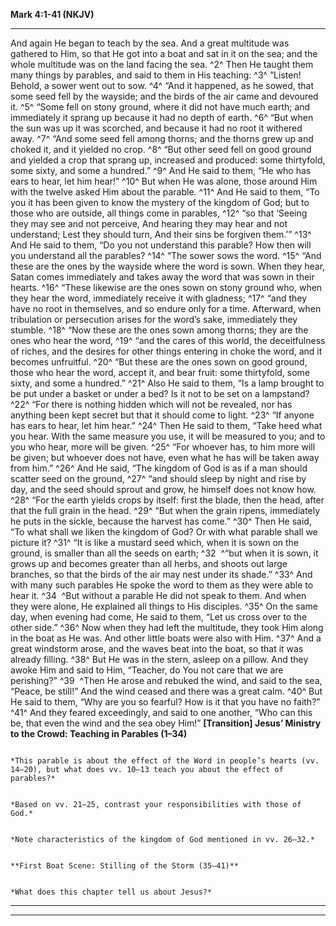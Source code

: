 **Mark 4:1-41 (NKJV)**

  -----------------------------------------------------------------------------------------------------------------------------------------------------------------------------------------------------------------------------------------------------------------------------------------------------------------------------------------------------------------------------------------------------------------------------------------------------------------------------------------------------------------------------------------------------------------------------------------------------------------------------------------------------------------------------------------------------------------------------------------------------------------------------------------------------------------------------------------------------------------------------------------------------------------------------------------------------------------------------------------------------------------------------------------------------------------------------------------------------------------------------------------------------------------------------------------------------------------------------------------------------------------------------------------------------------------------------------------------------------------------------------------------------------------------------------------------------------------------------------------------------------------------------------------------------------------------------------------------------------------------------------------------------------------------------------------------------------------------------------------------------------------------------------------------------------------------------------------------------------------------------------------------------------------------------------------------------------------------------------------------------------------------------------------------------------------------------------------------------------------------------------------------------------------------------------------------------------------------------------------------------------------------------------------------------------------------------------------------------------------------------------------------------------------------------------------------------------------------------------------------------------------------------------------------------------------------------------------------------------------------------------------------------------------------------------------------------------------------------------------------------------------------------------------------------------------------------------------------------------------------------------------------------------------------------------------------------------------------------------------------------------------------------------------------------------------------------------------------------------------------------------------------------------------------------------------------------------------------------------------------------------------------------------------------------------------------------------------------------------------------------------------------------------------------------------------------------------------------------------------------------------------------------------------------------------------------------------------------------------------------------------------------------------------------------------------------------------------------------------------------------------------------------------------------------------------------------------------------------------------------------------------------------------------------------------------------------------------------------------------------------------------------------------------------------------------------------------------------------------------------------------------------------------------------------------------------------------------------------------------------------------------------------------------------------------------------------------------------------------------------------------------------------------------------------------------------------------------------------------------------------------------------------------------------------------------------------------------------------------------------------------------------------------------------------------------------------------------------------------------------------------------------------------------------------------------------------------------------------------------------------------------------------------------------------------------------------------------------------------------------------------------------------------------------------------------------------------------------
  And again He began to teach by the sea. And a great multitude was gathered to Him, so that He got into a boat and sat in it on the sea; and the whole multitude was on the land facing the sea. ^2^ Then He taught them many things by parables, and said to them in His teaching: ^3^ “Listen! Behold, a sower went out to sow. ^4^ “And it happened, as he sowed, that some seed fell by the wayside; and the birds of the air came and devoured it. ^5^ “Some fell on stony ground, where it did not have much earth; and immediately it sprang up because it had no depth of earth. ^6^ “But when the sun was up it was scorched, and because it had no root it withered away. ^7^ “And some seed fell among thorns; and the thorns grew up and choked it, and it yielded no crop. ^8^ “But other seed fell on good ground and yielded a crop that sprang up, increased and produced: some thirtyfold, some sixty, and some a hundred.” ^9^ And He said to them, “He who has ears to hear, let him hear!” ^10^ But when He was alone, those around Him with the twelve asked Him about the parable. ^11^ And He said to them, “To you it has been given to know the mystery of the kingdom of God; but to those who are outside, all things come in parables, ^12^ “so that ‘Seeing they may see and not perceive, And hearing they may hear and not understand; Lest they should turn, And their sins be forgiven them.’” ^13^ And He said to them, “Do you not understand this parable? How then will you understand all the parables? ^14^ “The sower sows the word. ^15^ “And these are the ones by the wayside where the word is sown. When they hear, Satan comes immediately and takes away the word that was sown in their hearts. ^16^ “These likewise are the ones sown on stony ground who, when they hear the word, immediately receive it with gladness; ^17^ “and they have no root in themselves, and so endure only for a time. Afterward, when tribulation or persecution arises for the word’s sake, immediately they stumble. ^18^ “Now these are the ones sown among thorns; they are the ones who hear the word, ^19^ “and the cares of this world, the deceitfulness of riches, and the desires for other things entering in choke the word, and it becomes unfruitful. ^20^ “But these are the ones sown on good ground, those who hear the word, accept it, and bear fruit: some thirtyfold, some sixty, and some a hundred.” ^21^ Also He said to them, “Is a lamp brought to be put under a basket or under a bed? Is it not to be set on a lampstand? ^22^ “For there is nothing hidden which will not be revealed, nor has anything been kept secret but that it should come to light. ^23^ “If anyone has ears to hear, let him hear.” ^24^ Then He said to them, “Take heed what you hear. With the same measure you use, it will be measured to you; and to you who hear, more will be given. ^25^ “For whoever has, to him more will be given; but whoever does not have, even what he has will be taken away from him.” ^26^ And He said, “The kingdom of God is as if a man should scatter seed on the ground, ^27^ “and should sleep by night and rise by day, and the seed should sprout and grow, he himself does not know how. ^28^ “For the earth yields crops by itself: first the blade, then the head, after that the full grain in the head. ^29^ “But when the grain ripens, immediately he puts in the sickle, because the harvest has come.” ^30^ Then He said, “To what shall we liken the kingdom of God? Or with what parable shall we picture it? ^31^ “It is like a mustard seed which, when it is sown on the ground, is smaller than all the seeds on earth; ^32  ^“but when it is sown, it grows up and becomes greater than all herbs, and shoots out large branches, so that the birds of the air may nest under its shade.” ^33^ And with many such parables He spoke the word to them as they were able to hear it. ^34  ^But without a parable He did not speak to them. And when they were alone, He explained all things to His disciples. ^35^ On the same day, when evening had come, He said to them, “Let us cross over to the other side.” ^36^ Now when they had left the multitude, they took Him along in the boat as He was. And other little boats were also with Him. ^37^ And a great windstorm arose, and the waves beat into the boat, so that it was already filling. ^38^ But He was in the stern, asleep on a pillow. And they awoke Him and said to Him, “Teacher, do You not care that we are perishing?” ^39  ^Then He arose and rebuked the wind, and said to the sea, “Peace, be still!” And the wind ceased and there was a great calm. ^40^ But He said to them, “Why are you so fearful? How is it that you have no faith?” ^41^ And they feared exceedingly, and said to one another, “Who can this be, that even the wind and the sea obey Him!”   **[Transition] Jesus’ Ministry to the Crowd: Teaching in Parables (1–34)**
                                                                                                                                                                                                                                                                                                                                                                                                                                                                                                                                                                                                                                                                                                                                                                                                                                                                                                                                                                                                                                                                                                                                                                                                                                                                                                                                                                                                                                                                                                                                                                                                                                                                                                                                                                                                                                                                                                                                                                                                                                                                                                                                                                                                                                                                                                                                                                                                                                                                                                                                                                                                                                                                                                                                                                                                                                                                                                                                                                                                                                                                                                                                                                                                                                                                                                                                                                                                                                                                                                                                                                                                                                                                                                                                                                                                                                                                                                                                                                                                                                                                                                                                                                                                                                                                                                                                                                                                                                                                                                                                                                                                                                                                                                                                                                                                                                                                                                                                                 
                                                                                                                                                                                                                                                                                                                                                                                                                                                                                                                                                                                                                                                                                                                                                                                                                                                                                                                                                                                                                                                                                                                                                                                                                                                                                                                                                                                                                                                                                                                                                                                                                                                                                                                                                                                                                                                                                                                                                                                                                                                                                                                                                                                                                                                                                                                                                                                                                                                                                                                                                                                                                                                                                                                                                                                                                                                                                                                                                                                                                                                                                                                                                                                                                                                                                                                                                                                                                                                                                                                                                                                                                                                                                                                                                                                                                                                                                                                                                                                                                                                                                                                                                                                                                                                                                                                                                                                                                                                                                                                                                                                                                                                                                                                                                                                                                                                                                                                                                 *This parable is about the effect of the Word in people’s hearts (vv. 14–20), but what does vv. 10–13 teach you about the effect of parables?*
                                                                                                                                                                                                                                                                                                                                                                                                                                                                                                                                                                                                                                                                                                                                                                                                                                                                                                                                                                                                                                                                                                                                                                                                                                                                                                                                                                                                                                                                                                                                                                                                                                                                                                                                                                                                                                                                                                                                                                                                                                                                                                                                                                                                                                                                                                                                                                                                                                                                                                                                                                                                                                                                                                                                                                                                                                                                                                                                                                                                                                                                                                                                                                                                                                                                                                                                                                                                                                                                                                                                                                                                                                                                                                                                                                                                                                                                                                                                                                                                                                                                                                                                                                                                                                                                                                                                                                                                                                                                                                                                                                                                                                                                                                                                                                                                                                                                                                                                                 
                                                                                                                                                                                                                                                                                                                                                                                                                                                                                                                                                                                                                                                                                                                                                                                                                                                                                                                                                                                                                                                                                                                                                                                                                                                                                                                                                                                                                                                                                                                                                                                                                                                                                                                                                                                                                                                                                                                                                                                                                                                                                                                                                                                                                                                                                                                                                                                                                                                                                                                                                                                                                                                                                                                                                                                                                                                                                                                                                                                                                                                                                                                                                                                                                                                                                                                                                                                                                                                                                                                                                                                                                                                                                                                                                                                                                                                                                                                                                                                                                                                                                                                                                                                                                                                                                                                                                                                                                                                                                                                                                                                                                                                                                                                                                                                                                                                                                                                                                 *Based on vv. 21–25, contrast your responsibilities with those of God.*
                                                                                                                                                                                                                                                                                                                                                                                                                                                                                                                                                                                                                                                                                                                                                                                                                                                                                                                                                                                                                                                                                                                                                                                                                                                                                                                                                                                                                                                                                                                                                                                                                                                                                                                                                                                                                                                                                                                                                                                                                                                                                                                                                                                                                                                                                                                                                                                                                                                                                                                                                                                                                                                                                                                                                                                                                                                                                                                                                                                                                                                                                                                                                                                                                                                                                                                                                                                                                                                                                                                                                                                                                                                                                                                                                                                                                                                                                                                                                                                                                                                                                                                                                                                                                                                                                                                                                                                                                                                                                                                                                                                                                                                                                                                                                                                                                                                                                                                                                 
                                                                                                                                                                                                                                                                                                                                                                                                                                                                                                                                                                                                                                                                                                                                                                                                                                                                                                                                                                                                                                                                                                                                                                                                                                                                                                                                                                                                                                                                                                                                                                                                                                                                                                                                                                                                                                                                                                                                                                                                                                                                                                                                                                                                                                                                                                                                                                                                                                                                                                                                                                                                                                                                                                                                                                                                                                                                                                                                                                                                                                                                                                                                                                                                                                                                                                                                                                                                                                                                                                                                                                                                                                                                                                                                                                                                                                                                                                                                                                                                                                                                                                                                                                                                                                                                                                                                                                                                                                                                                                                                                                                                                                                                                                                                                                                                                                                                                                                                                 *Note characteristics of the kingdom of God mentioned in vv. 26–32.*
                                                                                                                                                                                                                                                                                                                                                                                                                                                                                                                                                                                                                                                                                                                                                                                                                                                                                                                                                                                                                                                                                                                                                                                                                                                                                                                                                                                                                                                                                                                                                                                                                                                                                                                                                                                                                                                                                                                                                                                                                                                                                                                                                                                                                                                                                                                                                                                                                                                                                                                                                                                                                                                                                                                                                                                                                                                                                                                                                                                                                                                                                                                                                                                                                                                                                                                                                                                                                                                                                                                                                                                                                                                                                                                                                                                                                                                                                                                                                                                                                                                                                                                                                                                                                                                                                                                                                                                                                                                                                                                                                                                                                                                                                                                                                                                                                                                                                                                                                 
                                                                                                                                                                                                                                                                                                                                                                                                                                                                                                                                                                                                                                                                                                                                                                                                                                                                                                                                                                                                                                                                                                                                                                                                                                                                                                                                                                                                                                                                                                                                                                                                                                                                                                                                                                                                                                                                                                                                                                                                                                                                                                                                                                                                                                                                                                                                                                                                                                                                                                                                                                                                                                                                                                                                                                                                                                                                                                                                                                                                                                                                                                                                                                                                                                                                                                                                                                                                                                                                                                                                                                                                                                                                                                                                                                                                                                                                                                                                                                                                                                                                                                                                                                                                                                                                                                                                                                                                                                                                                                                                                                                                                                                                                                                                                                                                                                                                                                                                                 **First Boat Scene: Stilling of the Storm (35–41)**
                                                                                                                                                                                                                                                                                                                                                                                                                                                                                                                                                                                                                                                                                                                                                                                                                                                                                                                                                                                                                                                                                                                                                                                                                                                                                                                                                                                                                                                                                                                                                                                                                                                                                                                                                                                                                                                                                                                                                                                                                                                                                                                                                                                                                                                                                                                                                                                                                                                                                                                                                                                                                                                                                                                                                                                                                                                                                                                                                                                                                                                                                                                                                                                                                                                                                                                                                                                                                                                                                                                                                                                                                                                                                                                                                                                                                                                                                                                                                                                                                                                                                                                                                                                                                                                                                                                                                                                                                                                                                                                                                                                                                                                                                                                                                                                                                                                                                                                                                 
                                                                                                                                                                                                                                                                                                                                                                                                                                                                                                                                                                                                                                                                                                                                                                                                                                                                                                                                                                                                                                                                                                                                                                                                                                                                                                                                                                                                                                                                                                                                                                                                                                                                                                                                                                                                                                                                                                                                                                                                                                                                                                                                                                                                                                                                                                                                                                                                                                                                                                                                                                                                                                                                                                                                                                                                                                                                                                                                                                                                                                                                                                                                                                                                                                                                                                                                                                                                                                                                                                                                                                                                                                                                                                                                                                                                                                                                                                                                                                                                                                                                                                                                                                                                                                                                                                                                                                                                                                                                                                                                                                                                                                                                                                                                                                                                                                                                                                                                                 *What does this chapter tell us about Jesus?*
  ---------------------------------------------------------------------------------------------------------------------------------------------------------------------------------------------------------------------------------------------------------------------------------------------------------------------------------------------------------------------------------------------------------------------------------------------------------------------------------------------------------------------------------------------------------------------------------------------------------------------------------------------------------------------------------------------------------------------------------------------------------------------------------------------------------------------------------------------------------------------------------------------------------------------------------------------------------------------------------------------------------------------------------------------------------------------------------------------------------------------------------------------------------------------------------------------------------------------------------------------------------------------------------------------------------------------------------------------------------------------------------------------------------------------------------------------------------------------------------------------------------------------------------------------------------------------------------------------------------------------------------------------------------------------------------------------------------------------------------------------------------------------------------------------------------------------------------------------------------------------------------------------------------------------------------------------------------------------------------------------------------------------------------------------------------------------------------------------------------------------------------------------------------------------------------------------------------------------------------------------------------------------------------------------------------------------------------------------------------------------------------------------------------------------------------------------------------------------------------------------------------------------------------------------------------------------------------------------------------------------------------------------------------------------------------------------------------------------------------------------------------------------------------------------------------------------------------------------------------------------------------------------------------------------------------------------------------------------------------------------------------------------------------------------------------------------------------------------------------------------------------------------------------------------------------------------------------------------------------------------------------------------------------------------------------------------------------------------------------------------------------------------------------------------------------------------------------------------------------------------------------------------------------------------------------------------------------------------------------------------------------------------------------------------------------------------------------------------------------------------------------------------------------------------------------------------------------------------------------------------------------------------------------------------------------------------------------------------------------------------------------------------------------------------------------------------------------------------------------------------------------------------------------------------------------------------------------------------------------------------------------------------------------------------------------------------------------------------------------------------------------------------------------------------------------------------------------------------------------------------------------------------------------------------------------------------------------------------------------------------------------------------------------------------------------------------------------------------------------------------------------------------------------------------------------------------------------------------------------------------------------------------------------------------------------------------- ------------------------------------------------------------------------------------------------------------------------------------------------
  -----------------------------------------------------------------------------------------------------------------------------------------------------------------------------------------------------------------------------------------------------------------------------------------------------------------------------------------------------------------------------------------------------------------------------------------------------------------------------------------------------------------------------------------------------------------------------------------------------------------------------------------------------------------------------------------------------------------------------------------------------------------------------------------------------------------------------------------------------------------------------------------------------------------------------------------------------------------------------------------------------------------------------------------------------------------------------------------------------------------------------------------------------------------------------------------------------------------------------------------------------------------------------------------------------------------------------------------------------------------------------------------------------------------------------------------------------------------------------------------------------------------------------------------------------------------------------------------------------------------------------------------------------------------------------------------------------------------------------------------------------------------------------------------------------------------------------------------------------------------------------------------------------------------------------------------------------------------------------------------------------------------------------------------------------------------------------------------------------------------------------------------------------------------------------------------------------------------------------------------------------------------------------------------------------------------------------------------------------------------------------------------------------------------------------------------------------------------------------------------------------------------------------------------------------------------------------------------------------------------------------------------------------------------------------------------------------------------------------------------------------------------------------------------------------------------------------------------------------------------------------------------------------------------------------------------------------------------------------------------------------------------------------------------------------------------------------------------------------------------------------------------------------------------------------------------------------------------------------------------------------------------------------------------------------------------------------------------------------------------------------------------------------------------------------------------------------------------------------------------------------------------------------------------------------------------------------------------------------------------------------------------------------------------------------------------------------------------------------------------------------------------------------------------------------------------------------------------------------------------------------------------------------------------------------------------------------------------------------------------------------------------------------------------------------------------------------------------------------------------------------------------------------------------------------------------------------------------------------------------------------------------------------------------------------------------------------------------------------------------------------------------------------------------------------------------------------------------------------------------------------------------------------------------------------------------------------------------------------------------------------------------------------------------------------------------------------------------------------------------------------------------------------------------------------------------------------------------------------------------------------------------------------------------------------------------------------------------------------------------------------------------------------------------------------------------------------------------------


